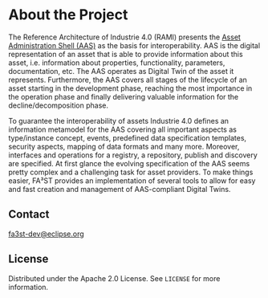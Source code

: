 # About the Project

The Reference Architecture of Industrie 4.0 (RAMI) presents the [Asset Administration Shell (AAS)](https://www.plattform-i40.de/SiteGlobals/IP/Forms/Listen/Downloads/EN/Downloads_Formular.html?cl2Categories_TechnologieAnwendungsbereich_name=Verwaltungsschale) as the basis for interoperability. AAS is the digital representation of an asset that is able to provide information about this asset, i.e. information about properties, functionality, parameters, documentation, etc. The AAS operates as Digital Twin of the asset it represents.
Furthermore, the AAS covers all stages of the lifecycle of an asset starting in the development phase, reaching the most importance in the operation phase and finally delivering valuable information for the decline/decomposition phase.

To guarantee the interoperability of assets Industrie 4.0 defines an information metamodel for the AAS covering all important aspects as type/instance concept, events, predefined data specification templates, security aspects, mapping of data formats and many more. Moreover, interfaces and operations for a registry, a repository, publish and discovery are specified.
At first glance the evolving specification of the AAS seems pretty complex and a challenging task for asset providers. To make things easier, FA³ST provides an implementation of several tools to allow for easy and fast creation and management of AAS-compliant Digital Twins.

## Contact

fa3st-dev@eclipse.org

## License

Distributed under the Apache 2.0 License. See `LICENSE` for more information.
